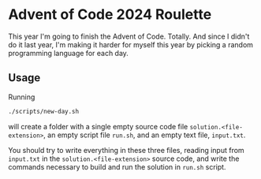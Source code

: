 # Advent of Code 2024 Roulette

This year I'm going to finish the Advent of Code. Totally. And since I didn't do it last year, I'm making it harder for myself this year by picking a random programming language for each day.

## Usage

Running

```sh
./scripts/new-day.sh
```

will create a folder with a single empty source code file `solution.<file-extension>`, an empty script file `run.sh`, and an empty text file, `input.txt`.

You should try to write everything in these three files, reading input from `input.txt` in the `solution.<file-extension>` source code, and write the commands necessary to build and run the solution in `run.sh` script.